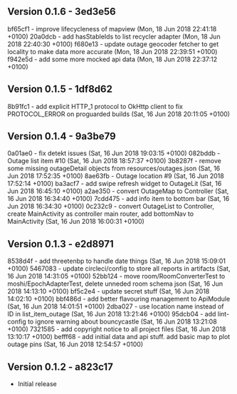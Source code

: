 Version 0.1.6 - 3ed3e56
------------------------
bf65cf1 - improve lifecycleness of mapview (Mon, 18 Jun 2018 22:41:18 +0100) <Elliot Tormey>
20a0dcb - add hasStableIds to list recycler adapter (Mon, 18 Jun 2018 22:40:30 +0100) <Elliot Tormey>
f680e13 - update outage geocoder fetcher to get locality to make data more accurate (Mon, 18 Jun 2018 22:39:51 +0100) <Elliot Tormey>
f942e5d - add some more mocked api data (Mon, 18 Jun 2018 22:37:12 +0100) <Elliot Tormey>

Version 0.1.5 - 1df8d62
------------------------
8b91fc1 - add explicit HTTP_1 protocol to OkHttp client to fix PROTOCOL_ERROR on proguarded builds (Sat, 16 Jun 2018 20:11:05 +0100) <Elliot Tormey>

Version 0.1.4 - 9a3be79
------------------------
0a01ae0 - fix detekt issues (Sat, 16 Jun 2018 19:03:15 +0100) <Elliot Tormey>
082bddb - Outage list item #10 (Sat, 16 Jun 2018 18:57:37 +0100) <Elliot Tormey>
3b8287f - remove some missing outageDetail objects from resources/outages.json (Sat, 16 Jun 2018 17:52:35 +0100) <Elliot Tormey>
8ae63fb - Outage location #9 (Sat, 16 Jun 2018 17:52:14 +0100) <Elliot Tormey>
ba3acf7 - add swipe refresh widget to OutageLit (Sat, 16 Jun 2018 16:45:10 +0100) <Elliot Tormey>
a2ae350 - convert OutageMap to Controller (Sat, 16 Jun 2018 16:34:40 +0100) <Elliot Tormey>
7cdd475 - add info item to bottom bar (Sat, 16 Jun 2018 16:34:30 +0100) <Elliot Tormey>
0c232c9 - convert OutageList to Controller, create MainActivity as controller main router, add bottomNav to MainActivity (Sat, 16 Jun 2018 16:00:31 +0100) <Elliot Tormey>

Version 0.1.3 - e2d8971
------------------------
8538d4f - add threetenbp to handle date things (Sat, 16 Jun 2018 15:09:01 +0100) <Elliot Tormey>
5467083 - update circleci/config to store all reports in artifacts (Sat, 16 Jun 2018 14:31:05 +0100) <Elliot Tormey>
52bb124 - move room/RoomConverterTest to moshi/EpochAdapterTest, delete unneded room schema json (Sat, 16 Jun 2018 14:13:10 +0100) <Elliot Tormey>
bf5c2e4 - update secret stuff (Sat, 16 Jun 2018 14:02:10 +0100) <Elliot Tormey>
bbf486d - add better flavouring management to ApiModule (Sat, 16 Jun 2018 14:01:51 +0100) <Elliot Tormey>
2dba027 - use location name instead of ID in list_item_outage (Sat, 16 Jun 2018 13:21:46 +0100) <Elliot Tormey>
95dcb04 - add lint-config to ignore warning about bouncycastle (Sat, 16 Jun 2018 13:21:08 +0100) <Elliot Tormey>
7321585 - add copyright notice to all project files (Sat, 16 Jun 2018 13:10:17 +0100) <Elliot Tormey>
befff68 - add initial data and api stuff. add basic map to plot outage pins (Sat, 16 Jun 2018 12:54:57 +0100) <Elliot Tormey>

Version 0.1.2 - a823c17
------------------------
* Initial release
